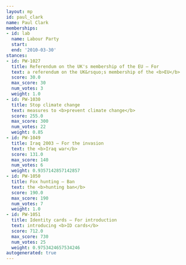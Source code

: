 ```yaml
---
layout: mp
id: paul_clark
name: Paul Clark
memberships:
- id: lab
  name: Labour Party
  start: 
  end: '2010-03-30'
stances:
- id: PW-1027
  title: Referendum on the UK's membership of the EU — For
  text: a referendum on the UK&rsquo;s membership of the <b>EU</b>
  score: 30.0
  max_score: 30
  num_votes: 3
  weight: 1.0
- id: PW-1030
  title: Stop climate change
  text: measures to <b>prevent climate change</b>
  score: 255.0
  max_score: 300
  num_votes: 22
  weight: 0.85
- id: PW-1049
  title: Iraq 2003 — For the invasion
  text: the <b>Iraq war</b>
  score: 131.0
  max_score: 140
  num_votes: 6
  weight: 0.9357142857142857
- id: PW-1050
  title: Fox hunting — Ban
  text: the <b>hunting ban</b>
  score: 190.0
  max_score: 190
  num_votes: 7
  weight: 1.0
- id: PW-1051
  title: Identity cards — For introduction
  text: introducing <b>ID cards</b>
  score: 712.0
  max_score: 730
  num_votes: 25
  weight: 0.9753424657534246
autogenerated: true
---
```

